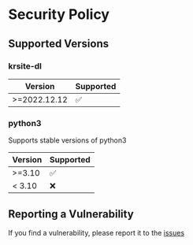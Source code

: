 # Security Policy

## Supported Versions

### krsite-dl
| Version | Supported          |
| ------- | ------------------ |
| >=2022.12.12 | :white_check_mark: |


### python3
Supports stable versions of python3

| Version | Supported          |
| ------- | ------------------ |
| >=3.10  | :white_check_mark: |
| < 3.10  | :x:                |

## Reporting a Vulnerability

If you find a vulnerability, please report it to the [issues](https://github.com/zer0kn0wledge/krsite-dl/issues)
